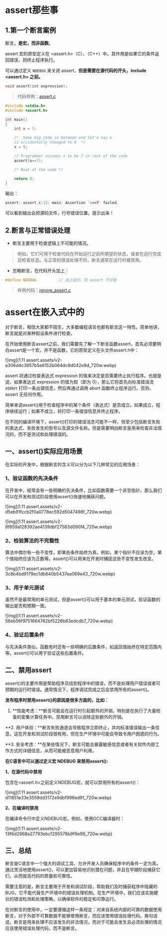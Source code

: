 # assert那些事

## 1.第一个断言案例

断言，**是宏，而非函数**。

assert 宏的原型定义在 <assert.h>（C）、<cassert>（C++）中。其作用是如果它的条件返回错误，则终止程序执行。

可以通过定义 `NDEBUG` 来关闭 assert，**但是需要在源代码的开头，include <assert.h> 之前。**

```c
void assert(int expression);
```

> 代码样例：[assert.c](./assert.c)
```c
#include <stdio.h> 
#include <assert.h> 

int main() 
{ 
    int x = 7; 

    /*  Some big code in between and let's say x  
    is accidentally changed to 9  */
    x = 9; 

    // Programmer assumes x to be 7 in rest of the code 
    assert(x==7); 

    /* Rest of the code */

    return 0; 
} 
```
输出：
```c
assert: assert.c:13: main: Assertion 'x==7' failed.
```
可以看到输出会把源码文件，行号错误位置，提示出来！

## 2.断言与正常错误处理

+ 断言主要用于检查逻辑上不可能的情况。

>例如，它们可用于检查代码在开始运行之前所期望的状态，或者在运行完成后检查状态。与正常的错误处理不同，断言通常在运行时被禁用。

+ 忽略断言，在代码开头加上：
```c++
#define NDEBUG          // 加上这行，则 assert 不可用
```

> 样例代码：[ignore_assert.c](./ignore_assert.c)

# assert在嵌入式中的

对于断言，相信大家都不陌生，大多数编程语言也都有断言这一特性。简单地讲，断言就是对某种假设条件进行检查。

在开始使用断言assert之前，我们需要先了解一下断言函数assert，首先必须要明白assert是一个宏，并不是函数，它的原型定义在头文件assert.h中：

![img](1.11 assert.assets/v2-a306d4c3857b5e6152b064dc8d042e8d_720w.webp)

assert 将通过检查表达式 expression 的值来决定是否需要终止执行程序。也就是说，如果表达式 expression 的值为假（即为 0），那么它将首先向标准错误流 stderr 打印一条出错信息，然后再通过调用 abort 函数终止程序运行。否则，assert 无任何作用。

简单来说assert()用于检查程序中的某个条件（表达式）是否成立。如果成立，程序继续运行；如果不成立，将打印一条错误信息并终止程序。

在不同的编译环境下，assert()打印的错误消息可能不一样，但至少包括断言失败的表达式、失败发生的型号以及源文件名称。但是需要明白断言是用来检查非法情况的，而不是测试和处理错误的。

## **一、assert()实际应用场景**

在实际的开发中，根据断言的含义可以分为以下几种常见的应用场景：

### **1、验证函数的先决条件**

在开发中，经常会有一些明确的先决条件，比如函数需要一个非空指针，那么我们可以在开发和测试阶段使用assert()快速地捕获问题。

![img](1.11 assert.assets/v2-d5eb91fccb2f0a0778ec592d5047498f_720w.webp)

![img](1.11 assert.assets/v2-8f859a128392ae4139dbf27583d090f4_720w.webp)

### **2、检验算法的不完整性**

算法中偶尔有一些不变性，即某些条件始终为真。例如，某个指针不应该为空，某个值始终应该为正数等。assert()可以用来在开发时捕捉这些不变性发生改变。

![img](1.11 assert.assets/v2-3c8b4bd9179ec1db640b5437ea069e43_720w.webp)

### **3、用于单元测试**

虽然不是最常用的单元测试，但是assert()可以用于基本的单元测试，验证函数的输出是否和预期一致。

![img](1.11 assert.assets/v2-56eb56f9751664762bf5226b83edcdb7_720w.webp)

### **4、验证后置条件**

与先决条件类似，函数有时还有一些明确的后置条件，如返回值始终在特定范围内等。assert()可以用于验证这些后置条件。

## **二、禁用assert**

assert()的主要作用是帮助程序员找到程序中的错误，而不是处理用户错误或者可预期的运行时错误。通常情况下，程序调试完成之后会禁用所有的assert()。

**发布程序时禁用assert()的原因是很多方面的，比如：**

1. **性能考虑：**断言可能会在运行时引起额外的开销，特别是在执行了大量检查的密集计算任务中。禁用断言可以消除这些额外的开销。

**2. 用户体验：**断言失败通道会导致程序立即终止，并向标准错误输出一条信息，这在开发和测试阶段很有用，但在生产环境中可能会导致令用户困惑的行为。

**3. 安全考虑：**在某些情况下，断言可能会暴露敏感信息或者有关软件内部工作方式的详细信息，从而可能被恶意用户利用。

**在C语言中可以通过定义宏 NDEBUG 来禁用assert():**

**1、在源代码中禁用**

包含在<assert.h>之前定义NDEBUG宏，就可以禁用所有的assert()：

![img](1.11 assert.assets/v2-d11851e33e3559dd3172e9dbf996ed91_720w.webp)

**2、在编译时禁用**

在编译命令行中定义NDEBUG宏。例如，使用GCC编译器时：

![img](1.11 assert.assets/v2-13f6d2968a27793ebcf295578b9f9e99_720w.webp)

## **三、总结**

断言是C语言中一个强大的调试工具，允许开发人员确保程序中的条件一定为真。通过灵活地使用assert()，可以更加容易地识别潜在问题，并且在早期阶段捕获它们，从而提高代码的质量和可靠性。

需要注意的是，断言主要用于开发和调试阶段，帮助我们及时捕获程序中隐藏的BUG，它不能代替生产环境中的错误处理机制。在生产环境中，我们应该实施健壮的错误检测和处理策略，以确保软件的稳定和可靠运行。

在对断言的使用中，一定要遵循这样一条规定：对来自系统内部的可靠的数据使用断言，对于外部不可靠数据不能够使用断言，而应该使用错误处理代码。换句话说，断言是用来处理不应该发生的非法情况，而对于可能会发生且必须处理的情况应该使用错误处理代码，而不是断言。
